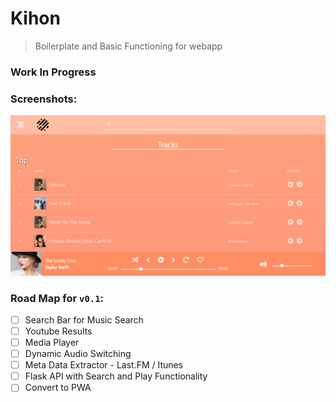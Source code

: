 # Kihon
> Boilerplate and Basic Functioning for webapp

### Work In Progress

### Screenshots:
![Landing Page](./ScreenShots/LandingPage.png)

### Road Map for `v0.1`:
- [ ] Search Bar for Music Search
- [ ] Youtube Results
- [ ] Media Player
- [ ] Dynamic Audio Switching
- [ ] Meta Data Extractor - Last.FM / Itunes
- [ ] Flask API with Search and Play Functionality
- [ ] Convert to PWA
